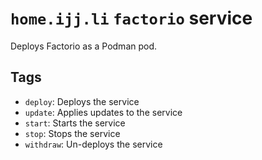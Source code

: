# `home.ijj.li` `factorio` service

Deploys Factorio as a Podman pod.

## Tags

- `deploy`: Deploys the service
- `update`: Applies updates to the service
- `start`: Starts the service
- `stop`: Stops the service
- `withdraw`: Un-deploys the service
